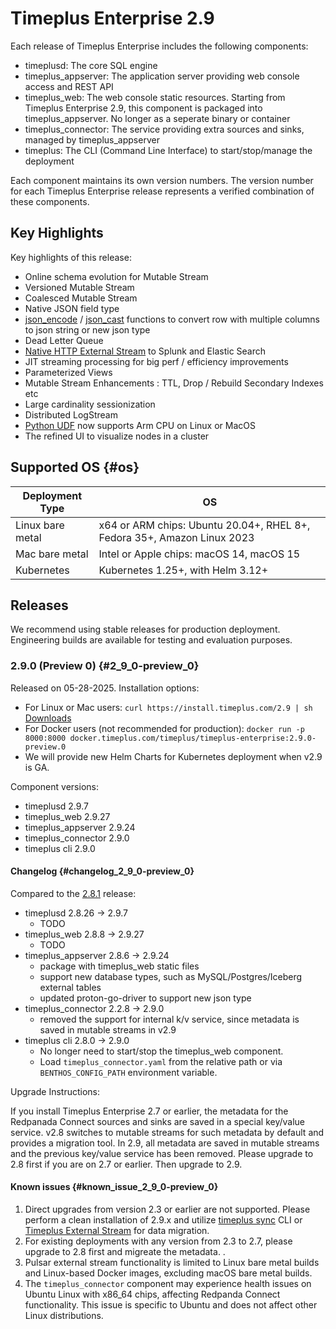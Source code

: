 # Timeplus Enterprise 2.9
Each release of Timeplus Enterprise includes the following components:

* timeplusd: The core SQL engine
* timeplus_appserver: The application server providing web console access and REST API
* timeplus_web: The web console static resources. Starting from Timeplus Enterprise 2.9, this component is packaged into timeplus_appserver. No longer as a seperate binary or container
* timeplus_connector: The service providing extra sources and sinks, managed by timeplus_appserver
* timeplus: The CLI (Command Line Interface) to start/stop/manage the deployment

Each component maintains its own version numbers. The version number for each Timeplus Enterprise release represents a verified combination of these components.

## Key Highlights
Key highlights of this release:
* Online schema evolution for Mutable Stream
* Versioned Mutable Stream
* Coalesced Mutable Stream
* Native JSON field type
* [json_encode](/functions_for_json#json_encode) / [json_cast](/functions_for_json#json_cast) functions to convert row with multiple columns to json string or new json type
* Dead Letter Queue
* [Native HTTP External Stream](/http-external) to Splunk and Elastic Search
* JIT streaming processing for big perf / efficiency improvements
* Parameterized Views
* Mutable Stream Enhancements : TTL, Drop / Rebuild Secondary Indexes etc
* Large cardinality sessionization
* Distributed LogStream
* [Python UDF](/py-udf) now supports Arm CPU on Linux or MacOS
* The refined UI to visualize nodes in a cluster

## Supported OS {#os}
|Deployment Type| OS |
|--|--|
|Linux bare metal| x64 or ARM chips: Ubuntu 20.04+, RHEL 8+, Fedora 35+, Amazon Linux 2023|
|Mac bare metal| Intel or Apple chips: macOS 14, macOS 15|
|Kubernetes|Kubernetes 1.25+, with Helm 3.12+|

## Releases
We recommend using stable releases for production deployment. Engineering builds are available for testing and evaluation purposes.

### 2.9.0 (Preview 0) {#2_9_0-preview_0}
Released on 05-28-2025. Installation options:
* For Linux or Mac users: `curl https://install.timeplus.com/2.9 | sh` [Downloads](/release-downloads#2_9_0)
* For Docker users (not recommended for production): `docker run -p 8000:8000 docker.timeplus.com/timeplus/timeplus-enterprise:2.9.0-preview.0`
* We will provide new Helm Charts for Kubernetes deployment when v2.9 is GA.

Component versions:
* timeplusd 2.9.7
* timeplus_web 2.9.27
* timeplus_appserver 2.9.24
* timeplus_connector 2.9.0
* timeplus cli 2.9.0

#### Changelog {#changelog_2_9_0-preview_0}
Compared to the [2.8.1](/enterprise-v2.8#2_8_1) release:
* timeplusd 2.8.26 -> 2.9.7
  * TODO
* timeplus_web 2.8.8 -> 2.9.27
  * TODO
* timeplus_appserver 2.8.6 -> 2.9.24
  * package with timeplus_web static files
  * support new database types, such as MySQL/Postgres/Iceberg external tables
  * updated proton-go-driver to support new json type
* timeplus_connector 2.2.8 -> 2.9.0
  * removed the support for internal k/v service, since metadata is saved in mutable streams in v2.9
* timeplus cli 2.8.0 -> 2.9.0
  * No longer need to start/stop the timeplus_web component.
  * Load `timeplus_connector.yaml` from the relative path or via `BENTHOS_CONFIG_PATH` environment variable.

Upgrade Instructions:

If you install Timeplus Enterprise 2.7 or earlier, the metadata for the Redpanada Connect sources and sinks are saved in a special key/value service. v2.8 switches to mutable streams for such metadata by default and provides a migration tool. In 2.9, all metadata are saved in mutable streams and the previous key/value service has been removed. Please upgrade to 2.8 first if you are on 2.7 or earlier. Then upgrade to 2.9.

#### Known issues {#known_issue_2_9_0-preview_0}
1. Direct upgrades from version 2.3 or earlier are not supported. Please perform a clean installation of 2.9.x and utilize [timeplus sync](/cli-sync) CLI or [Timeplus External Stream](/timeplus-external-stream) for data migration.
2. For existing deployments with any version from 2.3 to 2.7, please upgrade to 2.8 first and migreate the metadata. .
3. Pulsar external stream functionality is limited to Linux bare metal builds and Linux-based Docker images, excluding macOS bare metal builds.
4. The `timeplus_connector` component may experience health issues on Ubuntu Linux with x86_64 chips, affecting Redpanda Connect functionality. This issue is specific to Ubuntu and does not affect other Linux distributions.
